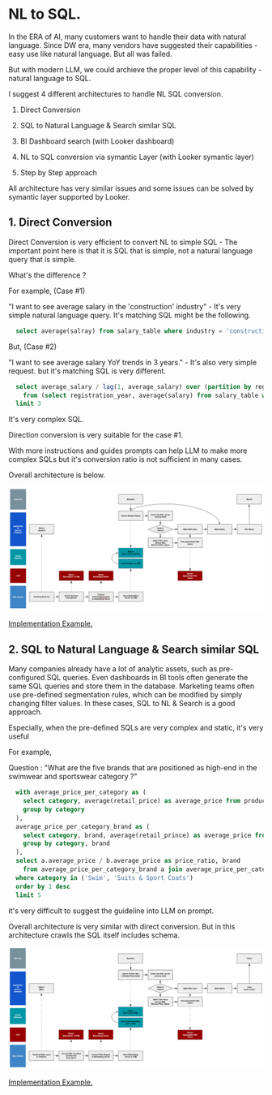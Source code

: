 # NL to SQL.

In the ERA of AI, many customers want to handle their data with natural language. Since DW era, many vendors have suggested their capabilities - easy use like natural language. But all was failed. 

But with modern LLM, we could archieve the proper level of this capability - natural language to SQL. 

I suggest 4 different architectures to handle NL SQL conversion. 


1. Direct Conversion

2. SQL to Natural Language & Search similar SQL

3. BI Dashboard search (with Looker dashboard)

4. NL to SQL conversion via symantic Layer (with Looker symantic layer)

5. Step by Step approach

All architecture has very similar issues and some issues can be solved by symantic layer supported by Looker. 


## 1. Direct Conversion

Direct Conversion is very efficient to convert NL to simple SQL - The important point here is that it is SQL that is simple, not a natural language query that is simple.

What's the difference ?

For example, (Case #1)

"I want to see average salary in the 'construction' industry" - It's very simple natural language query. It's matching SQL might be the following. 

``` SQL
  select average(salray) from salary_table where industry = 'construction' and year = '2023'
```

But, (Case #2)

"I want to see average salary YoY trends in 3 years." - It's also very simple request. but it's matching SQL is very different. 

```SQL
  select average_salary / lag(1, average_salary) over (partition by registration_year order by registration_year asc) as salary_yoy 
    from (select registration_year, average(salary) from salary_table where registration_year between '2020' and '2023') 
  limit 3
```

It's very complex SQL. 

Direction conversion is very suitable for the case #1. 

With more instructions and guides prompts can help LLM to make more complex SQLs but it's conversion ratio is not sufficient in many cases.

Overall architecture is below. 

![alt Architecture image](resources/1.direct_conversion.png "Title")

[Implementation Example.](nl_to_sql1.ipynb)


## 2. SQL to Natural Language & Search similar SQL

Many companies already have a lot of analytic assets, such as pre-configured SQL queries. Even dashboards in BI tools often generate the same SQL queries and store them in the database. Marketing teams often use pre-defined segmentation rules, which can be modified by simply changing filter values. In these cases, SQL to NL & Search is a good approach.

Especially, when the pre-defined SQLs are very complex and static, it's very useful

For example,

Question : "What are the five brands that are positioned as high-end in the swimwear and sportswear category ?"

```SQL
  with average_price_per_category as (
    select category, average(retail_price) as average_price from products
    group by category
  ),
  average_price_per_category_brand as (
    select category, brand, average(retail_prince) as average_price from products
    group by category, brand
  ),
  select a.average_price / b.average_price as price_ratio, brand
    from average_price_per_category_brand a join average_price_per_category b on (a.category = b.cartegory)
  where category in ('Swim', 'Suits & Sport Coats')
  order by 1 desc 
  limit 5

```

it's very difficult to suggest the guideline into LLM on prompt. 

Overall architecture is very similar with direct conversion. But in this architecture crawls the SQL itself includes schema. 

![alt Architecture image](resources/2.sql_to_nl_to_sql.png "Title")

[Implementation Example.](nl_to_sql2.ipynb)
